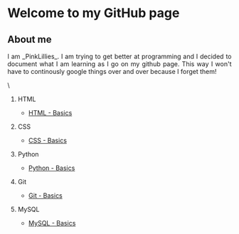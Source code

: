 # Welcome to my GitHub page

## About me

<div style="text-align: justify"> I am _PinkLillies_. I am trying to get better at programming and I decided to document what I am learning as I go on my github page. This way I won't have to continously google things over and over because I forget them!</div>

   \

        

1. HTML

    - [HTML - Basics](HTML/Basics.md)

1. CSS

    - [CSS - Basics](CSS/Basics.md)

1. Python

    - [Python - Basics](Python/Basics.md)

1. Git

    - [Git - Basics](Git/Basics.md)

1. MySQL

    - [MySQL - Basics](MySQL/Basics.md)

